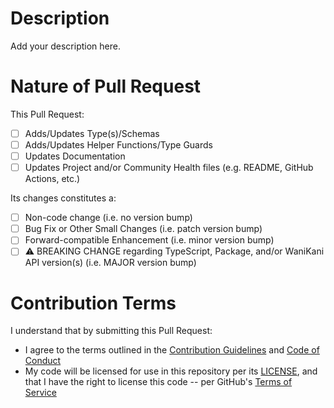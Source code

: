 # Description

Add your description here.

# Nature of Pull Request

This Pull Request:

- [ ] Adds/Updates Type(s)/Schemas
- [ ] Adds/Updates Helper Functions/Type Guards
- [ ] Updates Documentation
- [ ] Updates Project and/or Community Health files (e.g. README, GitHub Actions, etc.)

Its changes constitutes a:

- [ ] Non-code change (i.e. no version bump)
- [ ] Bug Fix or Other Small Changes (i.e. patch version bump)
- [ ] Forward-compatible Enhancement (i.e. minor version bump)
- [ ] ⚠️ BREAKING CHANGE regarding TypeScript, Package, and/or WaniKani API version(s) (i.e. MAJOR version bump)

# Contribution Terms

I understand that by submitting this Pull Request:

- I agree to the terms outlined in the [Contribution Guidelines](https://github.com/bachman-dev/wanikani-api-types/blob/main/CONTRIBUTING.md) and [Code of Conduct](https://github.com/bachman-dev/wanikani-api-types/blob/main/CODE_OF_CONDUCT.md)
- My code will be licensed for use in this repository per its [LICENSE](https://github.com/bachman-dev/wanikani-api-types/blob/main/LICENSE), and that I have the right to license this code -- per GitHub's [Terms of Service](https://docs.github.com/en/site-policy/github-terms/github-terms-of-service#6-contributions-under-repository-license)

